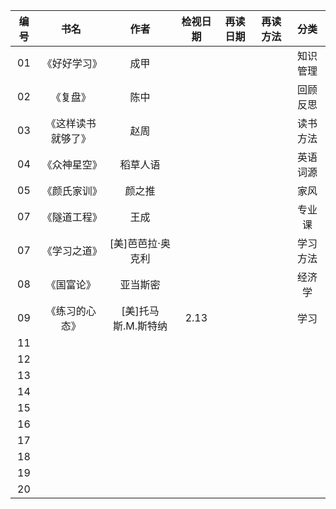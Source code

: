 

|编号|书名 |作者 |检视日期|再读日期|再读方法|分类|
|:---:|:--:|:--:|:-:|:-:|:-:|:-:|
|01  |《好好学习》| 成甲|| || 知识管理|
|02  |《复盘》| 陈中| || |回顾反思|
|03  |《这样读书就够了》 | 赵周| || |读书方法|
|04  |《众神星空》| 稻草人语| || |英语词源|
|05  |《颜氏家训》| 颜之推| || |家风|
|07 |《隧道工程》| 王成| || |专业课|
|07 |《学习之道》| [美]芭芭拉·奥克利| || |学习方法|
|08|《国富论》| 亚当斯密| || |经济学|
|09 |《练习的心态》| [美]托马斯.M.斯特纳|2.13 || |学习|
|11 |      | |    |     |      |     |
|12|      | |    |     |      |     |
|13 |      | |    |     |      |     |
|14 |      | |    |     |      |     |
|15 |      | |    |     |      |     |
|16 |      | |    |     |      |     |
|17 |      | |    |     |      |     |
|18 |      | |    |     |      |     |
|19 |      | |    |     |      |     |
|20 |      | |    |     |      |     |



